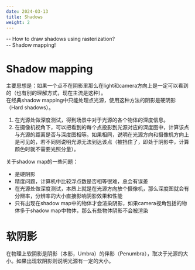 ```yaml
---
date: 2024-03-13
title: Shadows
weight: 2
---
```

-- How to draw shadows using rasterization?\
-- Shadow mapping!

# Shadow mapping
主要思想是：如果一个点不在阴影里那么在light和camera方向上是一定可以看到的（也有别的理解方式，现在主流是这种）。\
在经典shadow mapping中只能处理点光源，使用这种方法的阴影是硬阴影（Hard shadows）。

1. 在光源处做深度测试，得到场景中对于光源的各个物体的深度信息。
2. 在摄像机视角下，可以把看到的每个点投影到光源对应的深度图中，计算该点与光源的距离是否与深度图相等。如果相同，说明在光源方向和摄像机方向上是可见的，若不同则说明光源无法到达该点（被挡住了，即处于阴影中，计算颜色时就不需要光照分量）。

关于shadow map的一些问题：
- 是硬阴影
- 精度问题，计算机中比较浮点数是否相等很难，总会有误差
- 在光源处做深度测试，本质上就是在光源方向放个摄像机，那么深度图就会有分辨率，分辨率的大小直接影响阴影效果和性能
- 只有出现在shadow map中的物体才会渲染阴影，如果camera视角包括的物体多于shadow map中物体，那么有些物体阴影不会被渲染


# 软阴影
在物理上软阴影是阴影（本影，Umbra）的伴影（Penumbra），取决于光源的大小。如果出现软阴影则说明光源有一定的大小。
